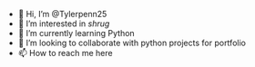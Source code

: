 - 👋 Hi, I’m @Tylerpenn25
- 👀 I’m interested in *shrug*
- 🌱 I’m currently learning Python
- 💞️ I’m looking to collaborate with python projects for portfolio
- 📫 How to reach me here

<!---
Tylerpenn25/Tylerpenn25 is a ✨ special ✨ repository because its `README.md` (this file) appears on your GitHub profile.
You can click the Preview link to take a look at your changes.
--->
